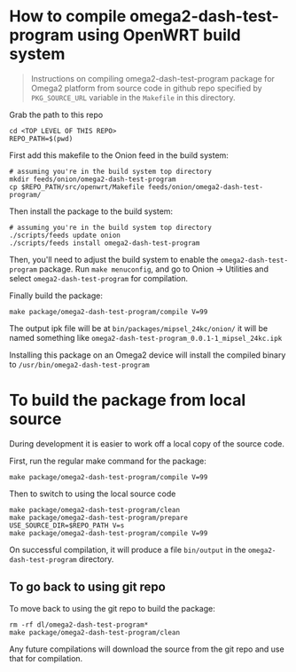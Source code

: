 # How to compile omega2-dash-test-program using OpenWRT build system

> Instructions on compiling omega2-dash-test-program package for Omega2 platform from source code in github repo specified by `PKG_SOURCE_URL` variable in the `Makefile` in this directory.

Grab the path to this repo

```
cd <TOP LEVEL OF THIS REPO>
REPO_PATH=$(pwd)
```

First add this makefile to the Onion feed in the build system:

```
# assuming you're in the build system top directory
mkdir feeds/onion/omega2-dash-test-program
cp $REPO_PATH/src/openwrt/Makefile feeds/onion/omega2-dash-test-program/
```

Then install the package to the build system:

```
# assuming you're in the build system top directory
./scripts/feeds update onion
./scripts/feeds install omega2-dash-test-program
```

Then, you'll need to adjust the build system to enable the `omega2-dash-test-program` package.
Run `make menuconfig`, and go to Onion -> Utilities and select `omega2-dash-test-program` for compilation.

Finally build the package:

```
make package/omega2-dash-test-program/compile V=99
```

The output ipk file will be at `bin/packages/mipsel_24kc/onion/` it will be named something like `omega2-dash-test-program_0.0.1-1_mipsel_24kc.ipk`

Installing this package on an Omega2 device will install the compiled binary to `/usr/bin/omega2-dash-test-program`

# To build the package from local source

During development it is easier to work off a local copy of the source code.

First, run the regular make command for the package:

```
make package/omega2-dash-test-program/compile V=99
```

Then to switch to using the local source code

```
make package/omega2-dash-test-program/clean
make package/omega2-dash-test-program/prepare USE_SOURCE_DIR=$REPO_PATH V=s
make package/omega2-dash-test-program/compile V=99
```

On successful compilation, it will produce a file `bin/output` in the `omega2-dash-test-program` directory.

## To go back to using git repo

To move back to using the git repo to build the package:

```
rm -rf dl/omega2-dash-test-program*
make package/omega2-dash-test-program/clean
```

Any future compilations will download the source from the git repo and use that for compilation.
